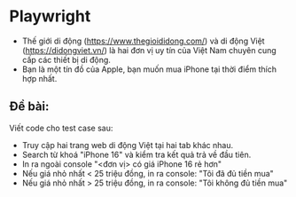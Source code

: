 # Playwright
- Thế giới di động (https://www.thegioididong.com/) và di động Việt (https://didongviet.vn/) là hai đơn vị uy tín của Việt Nam chuyên cung cấp các thiết bị di động.
- Bạn là một tín đồ của Apple, bạn muốn mua iPhone tại thời điểm thích hợp nhất.
## Đề bài:
Viết code cho test case sau:
- Truy cập hai trang web di động Việt tại hai tab khác nhau.
- Search từ khoá "iPhone 16" và kiểm tra kết quả trả về đầu tiên.
- In ra ngoài console "<đơn vị> có giá iPhone 16 rẻ hơn"
- Nếu giá nhỏ nhất < 25 triệu đồng, in ra console: "Tôi đã đủ tiền mua"
- Nếu giá nhỏ nhất > 25 triệu đồng, in ra console: "Tôi không đủ tiền mua"